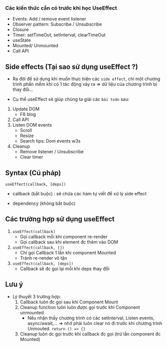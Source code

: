 ### Các kiến thức cần có trước khi học UseEffect

- Events: Add / remove event listener
- Observer pattern: Subscribe / Unsubscribe
- Closure
- Timer: setTimeOut, setInterval, clearTimeOut
- useState
- Mounted/ Unmounted
- Call API

## Side effects (Tại sao sử dụng useEffect ?)

- Ra đời để sử dụng khi muốn thực hiện các `side effect`, chỉ một chương trình phần mềm khi có 1 tác động xảy ra => dữ liệu của chương trình bị thay đổi...

- Cụ thể useEffect sẽ giúp chúng ta giải các `bài toán` sau:

1. Update DOM
   - F8 blog
2. Call API
3. Listen DOM events
   - Scroll
   - Resize
   * Search tips: Dom events w3s
4. Cleanup
   - Remove listener / Unsubscribe
   - Clear timer

## Syntax (Cú pháp)

`useEffect(callback, [deps])`

- callback (bắt buộc) : sẽ chứa các hàm tự viết để xử lý side effect

- dependency (không bắt buộc)

## Các trường hợp sử dụng useEffect

1. `useEffect(callback)`
   - Gọi callback mỗi khi component re-render
   - Gọi callback sau khi element đc thêm vào DOM
2. `useEffect(callback, [])`
   - Chỉ gọi Callback 1 lần khi component Mounted
   - Tránh re-render vô tận
3. `useEffect(callback, [deps])`
   - Callback sẽ đc gọi lại mỗi khi deps thay đổi

## Lưu ý

- Lý thuyết 3 trường hợp:
  1. Callback luôn đc gọi sau khi Component Mount
  2. Cleanup function luôn luôn được gọi trước khi Component unmounted
     - Nếu nhận thấy chương trình có các setInterval, Listen events, async/await,... => nhớ phải luôn clear nó đi trước khi chương trình Unmouted.
       `return () => {}`
  3. Cleanup luôn dc gọi trước khi callback đc gọi (trừ lần component đc Mounted)
